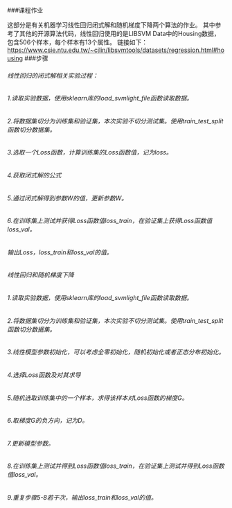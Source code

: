 ###课程作业 

这部分是有关机器学习线性回归闭式解和随机梯度下降两个算法的作业。
其中参考了其他的开源算法代码，线性回归使用的是LIBSVM Data中的Housing数据，包含506个样本，每个样本有13个属性。
链接如下：https://www.csie.ntu.edu.tw/~cjlin/libsvmtools/datasets/regression.html#housing
###步骤
###### 线性回归的闭式解相关实验过程：
###### 1.读取实验数据，使用sklearn库的load_svmlight_file函数读取数据。
###### 2.将数据集切分为训练集和验证集，本次实验不切分测试集。使用train_test_split函数切分数据集。
###### 3.选取一个Loss函数，计算训练集的Loss函数值，记为loss。
###### 4.获取闭式解的公式
###### 5.通过闭式解得到参数W的值，更新参数W。
###### 6.在训练集上测试并获得Loss函数值loss_train，在验证集上获得Loss函数值loss_val。
###### 输出Loss，loss_train和loss_val的值。
###### 线性回归和随机梯度下降
###### 1.读取实验数据，使用sklearn库的load_svmlight_file函数读取数据。
###### 2.将数据集切分为训练集和验证集，本次实验不切分测试集。使用train_test_split函数切分数据集。
###### 3.线性模型参数初始化，可以考虑全零初始化，随机初始化或者正态分布初始化。
###### 4.选择Loss函数及对其求导
###### 5.随机选取训练集中的一个样本，求得该样本对Loss函数的梯度G。
###### 6.取梯度G的负方向，记为D。
###### 7.更新模型参数。
###### 8.在训练集上测试并得到Loss函数值loss_train，在验证集上测试并得到Loss函数值loss_val。
###### 9.重复步骤5-8若干次，输出loss_train和loss_val的值。
